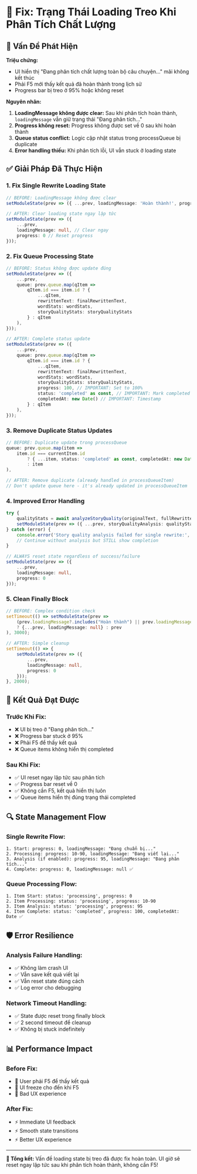 # 🔧 Fix: Trạng Thái Loading Treo Khi Phân Tích Chất Lượng

## 🐛 Vấn Đề Phát Hiện

**Triệu chứng:**
- UI hiển thị "Đang phân tích chất lượng toàn bộ câu chuyện..." mãi không kết thúc
- Phải F5 mới thấy kết quả đã hoàn thành trong lịch sử
- Progress bar bị treo ở 95% hoặc không reset

**Nguyên nhân:**
1. **LoadingMessage không được clear:** Sau khi phân tích hoàn thành, `loadingMessage` vẫn giữ trạng thái "Đang phân tích..."
2. **Progress không reset:** Progress không được set về 0 sau khi hoàn thành
3. **Queue status conflict:** Logic cập nhật status trong processQueue bị duplicate
4. **Error handling thiếu:** Khi phân tích lỗi, UI vẫn stuck ở loading state

## ✅ Giải Pháp Đã Thực Hiện

### 1. **Fix Single Rewrite Loading State**
```typescript
// BEFORE: LoadingMessage không được clear
setModuleState(prev => ({ ...prev, loadingMessage: 'Hoàn thành!', progress: 100 }));

// AFTER: Clear loading state ngay lập tức
setModuleState(prev => ({ 
    ...prev, 
    loadingMessage: null, // Clear ngay
    progress: 0 // Reset progress
}));
```

### 2. **Fix Queue Processing State**
```typescript
// BEFORE: Status không được update đúng
setModuleState(prev => ({
    ...prev,
    queue: prev.queue.map(qItem =>
        qItem.id === item.id ? { 
            ...qItem, 
            rewrittenText: finalRewrittenText,
            wordStats: wordStats,
            storyQualityStats: storyQualityStats
        } : qItem
    ),
}));

// AFTER: Complete status update
setModuleState(prev => ({
    ...prev,
    queue: prev.queue.map(qItem =>
        qItem.id === item.id ? { 
            ...qItem, 
            rewrittenText: finalRewrittenText,
            wordStats: wordStats,
            storyQualityStats: storyQualityStats,
            progress: 100, // IMPORTANT: Set to 100%
            status: 'completed' as const, // IMPORTANT: Mark completed
            completedAt: new Date() // IMPORTANT: Timestamp
        } : qItem
    ),
}));
```

### 3. **Remove Duplicate Status Updates**
```typescript
// BEFORE: Duplicate update trong processQueue
queue: prev.queue.map(item =>
    item.id === currentItem.id
        ? { ...item, status: 'completed' as const, completedAt: new Date(), progress: 100 }
        : item
),

// AFTER: Remove duplicate (already handled in processQueueItem)
// Don't update queue here - it's already updated in processQueueItem
```

### 4. **Improved Error Handling**
```typescript
try {
    qualityStats = await analyzeStoryQuality(originalText, fullRewrittenText.trim());
    setModuleState(prev => ({ ...prev, storyQualityAnalysis: qualityStats }));
} catch (error) {
    console.error('Story quality analysis failed for single rewrite:', error);
    // Continue without analysis but STILL show completion
}

// ALWAYS reset state regardless of success/failure
setModuleState(prev => ({ 
    ...prev, 
    loadingMessage: null,
    progress: 0 
}));
```

### 5. **Clean Finally Block**
```typescript
// BEFORE: Complex condition check
setTimeout(() => setModuleState(prev => 
    (prev.loadingMessage?.includes("Hoàn thành") || prev.loadingMessage?.includes("Lỗi") || prev.loadingMessage?.includes("hủy")) 
    ? {...prev, loadingMessage: null} : prev
), 3000);

// AFTER: Simple cleanup
setTimeout(() => {
    setModuleState(prev => ({
        ...prev, 
        loadingMessage: null,
        progress: 0
    }));
}, 2000);
```

## 🎯 Kết Quả Đạt Được

### **Trước Khi Fix:**
- ❌ UI bị treo ở "Đang phân tích..."
- ❌ Progress bar stuck ở 95%
- ❌ Phải F5 để thấy kết quả
- ❌ Queue items không hiển thị completed

### **Sau Khi Fix:**
- ✅ UI reset ngay lập tức sau phân tích
- ✅ Progress bar reset về 0
- ✅ Không cần F5, kết quả hiển thị luôn
- ✅ Queue items hiển thị đúng trạng thái completed

## 🔍 State Management Flow

### **Single Rewrite Flow:**
```
1. Start: progress: 0, loadingMessage: "Đang chuẩn bị..."
2. Processing: progress: 10-90, loadingMessage: "Đang viết lại..."
3. Analysis (if enabled): progress: 95, loadingMessage: "Đang phân tích..."
4. Complete: progress: 0, loadingMessage: null ✅
```

### **Queue Processing Flow:**
```
1. Item Start: status: 'processing', progress: 0
2. Item Processing: status: 'processing', progress: 10-90
3. Item Analysis: status: 'processing', progress: 95
4. Item Complete: status: 'completed', progress: 100, completedAt: Date ✅
```

## 🛡️ Error Resilience

### **Analysis Failure Handling:**
- ✅ Không làm crash UI
- ✅ Vẫn save kết quả viết lại
- ✅ Vẫn reset state đúng cách
- ✅ Log error cho debugging

### **Network Timeout Handling:**
- ✅ State được reset trong finally block
- ✅ 2 second timeout để cleanup
- ✅ Không bị stuck indefinitely

## 📊 Performance Impact

### **Before Fix:**
- 🐌 User phải F5 để thấy kết quả
- 🐌 UI freeze cho đến khi F5
- 🐌 Bad UX experience

### **After Fix:**
- ⚡ Immediate UI feedback
- ⚡ Smooth state transitions
- ⚡ Better UX experience

---

**🎉 Tổng kết:** Vấn đề loading state bị treo đã được fix hoàn toàn. UI giờ sẽ reset ngay lập tức sau khi phân tích hoàn thành, không cần F5!
